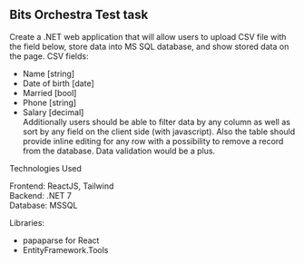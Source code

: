 ## Bits Orchestra Test task
Create a .NET web application that will allow users to upload CSV file with the field below, store data into MS SQL database, and show stored data on the page.
CSV fields:
- Name [string]
- Date of birth [date]
- Married [bool]
- Phone [string]
- Salary [decimal]<br />
Additionally users should be able to filter data by any column as well as sort by any field on the client side (with javascript).
Also the table should provide inline editing for any row with a possibility to remove a record from the database. Data validation would be a plus.

Technologies Used

Frontend: ReactJS, Tailwind<br />
Backend: .NET 7 <br />
Database: MSSQL

Libraries:
- papaparse for React
- EntityFramework.Tools
